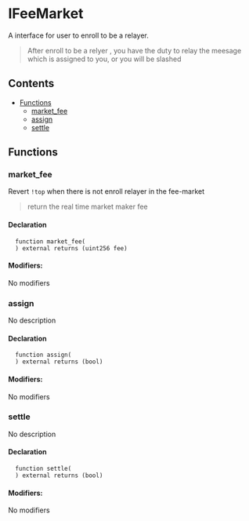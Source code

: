 # IFeeMarket


A interface for user to enroll to be a relayer.

> After enroll to be a relyer , you have the duty to relay
the meesage which is assigned to you, or you will be slashed

## Contents
<!-- START doctoc generated TOC please keep comment here to allow auto update -->
<!-- DON'T EDIT THIS SECTION, INSTEAD RE-RUN doctoc TO UPDATE -->

- [Functions](#functions)
  - [market_fee](#market_fee)
  - [assign](#assign)
  - [settle](#settle)

<!-- END doctoc generated TOC please keep comment here to allow auto update -->




## Functions

### market_fee
Revert `!top` when there is not enroll relayer in the fee-market
> return the real time market maker fee


#### Declaration
```solidity
  function market_fee(
  ) external returns (uint256 fee)
```

#### Modifiers:
No modifiers



### assign
No description


#### Declaration
```solidity
  function assign(
  ) external returns (bool)
```

#### Modifiers:
No modifiers



### settle
No description


#### Declaration
```solidity
  function settle(
  ) external returns (bool)
```

#### Modifiers:
No modifiers





